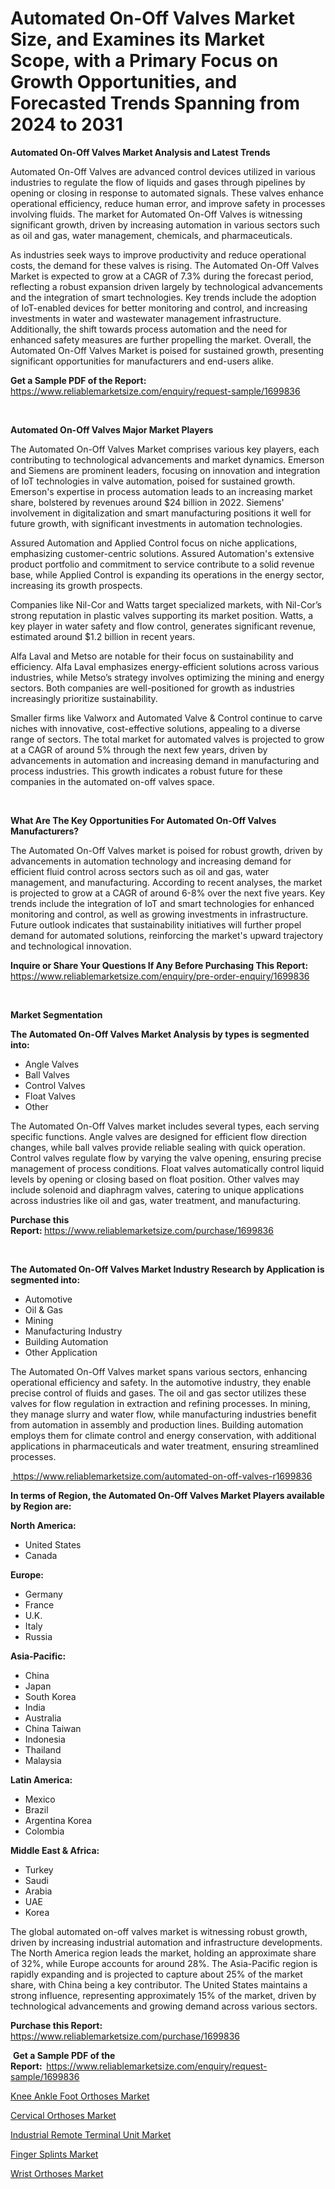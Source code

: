 <p><h1>Automated On-Off Valves Market Size, and Examines its Market Scope, with a Primary Focus on Growth Opportunities, and Forecasted Trends Spanning from 2024 to 2031</h1></p><p><strong>Automated On-Off Valves Market Analysis and Latest Trends</strong></p>
<p><p>Automated On-Off Valves are advanced control devices utilized in various industries to regulate the flow of liquids and gases through pipelines by opening or closing in response to automated signals. These valves enhance operational efficiency, reduce human error, and improve safety in processes involving fluids. The market for Automated On-Off Valves is witnessing significant growth, driven by increasing automation in various sectors such as oil and gas, water management, chemicals, and pharmaceuticals.</p><p>As industries seek ways to improve productivity and reduce operational costs, the demand for these valves is rising. The Automated On-Off Valves Market is expected to grow at a CAGR of 7.3% during the forecast period, reflecting a robust expansion driven largely by technological advancements and the integration of smart technologies. Key trends include the adoption of IoT-enabled devices for better monitoring and control, and increasing investments in water and wastewater management infrastructure. Additionally, the shift towards process automation and the need for enhanced safety measures are further propelling the market. Overall, the Automated On-Off Valves Market is poised for sustained growth, presenting significant opportunities for manufacturers and end-users alike.</p></p>
<p><strong>Get a Sample PDF of the Report:&nbsp;</strong> <a href="https://www.reliablemarketsize.com/enquiry/request-sample/1699836?utm_campaign=1771&utm_medium=2&utm_source=Github&utm_content=ia&utm_term=21102024&utm_id=automated-on-off-valves">https://www.reliablemarketsize.com/enquiry/request-sample/1699836</a></p>
<p>&nbsp;</p>
<p><strong>Automated On-Off Valves Major Market Players</strong></p>
<p><p>The Automated On-Off Valves Market comprises various key players, each contributing to technological advancements and market dynamics. Emerson and Siemens are prominent leaders, focusing on innovation and integration of IoT technologies in valve automation, poised for sustained growth. Emerson's expertise in process automation leads to an increasing market share, bolstered by revenues around $24 billion in 2022. Siemens' involvement in digitalization and smart manufacturing positions it well for future growth, with significant investments in automation technologies.</p><p>Assured Automation and Applied Control focus on niche applications, emphasizing customer-centric solutions. Assured Automation's extensive product portfolio and commitment to service contribute to a solid revenue base, while Applied Control is expanding its operations in the energy sector, increasing its growth prospects.</p><p>Companies like Nil-Cor and Watts target specialized markets, with Nil-Cor’s strong reputation in plastic valves supporting its market position. Watts, a key player in water safety and flow control, generates significant revenue, estimated around $1.2 billion in recent years.</p><p>Alfa Laval and Metso are notable for their focus on sustainability and efficiency. Alfa Laval emphasizes energy-efficient solutions across various industries, while Metso’s strategy involves optimizing the mining and energy sectors. Both companies are well-positioned for growth as industries increasingly prioritize sustainability.</p><p>Smaller firms like Valworx and Automated Valve & Control continue to carve niches with innovative, cost-effective solutions, appealing to a diverse range of sectors. The total market for automated valves is projected to grow at a CAGR of around 5% through the next few years, driven by advancements in automation and increasing demand in manufacturing and process industries. This growth indicates a robust future for these companies in the automated on-off valves space.</p></p>
<p>&nbsp;</p>
<p><strong>What Are The Key Opportunities For Automated On-Off Valves Manufacturers?</strong></p>
<p><p>The Automated On-Off Valves market is poised for robust growth, driven by advancements in automation technology and increasing demand for efficient fluid control across sectors such as oil and gas, water management, and manufacturing. According to recent analyses, the market is projected to grow at a CAGR of around 6-8% over the next five years. Key trends include the integration of IoT and smart technologies for enhanced monitoring and control, as well as growing investments in infrastructure. Future outlook indicates that sustainability initiatives will further propel demand for automated solutions, reinforcing the market's upward trajectory and technological innovation.</p></p>
<p><strong>Inquire or Share Your Questions If Any Before Purchasing This Report:</strong> <a href="https://www.reliablemarketsize.com/enquiry/pre-order-enquiry/1699836?utm_campaign=1771&utm_medium=2&utm_source=Github&utm_content=ia&utm_term=21102024&utm_id=automated-on-off-valves">https://www.reliablemarketsize.com/enquiry/pre-order-enquiry/1699836</a></p>
<p>&nbsp;</p>
<p><strong>Market Segmentation</strong></p>
<p><strong>The Automated On-Off Valves Market Analysis by types is segmented into:</strong></p>
<p><ul><li>Angle Valves</li><li>Ball Valves</li><li>Control Valves</li><li>Float Valves</li><li>Other</li></ul></p>
<p><p>The Automated On-Off Valves market includes several types, each serving specific functions. Angle valves are designed for efficient flow direction changes, while ball valves provide reliable sealing with quick operation. Control valves regulate flow by varying the valve opening, ensuring precise management of process conditions. Float valves automatically control liquid levels by opening or closing based on float position. Other valves may include solenoid and diaphragm valves, catering to unique applications across industries like oil and gas, water treatment, and manufacturing.</p></p>
<p><strong>Purchase this Report:&nbsp;</strong><a href="https://www.reliablemarketsize.com/purchase/1699836?utm_campaign=1771&utm_medium=2&utm_source=Github&utm_content=ia&utm_term=21102024&utm_id=automated-on-off-valves">https://www.reliablemarketsize.com/purchase/1699836</a></p>
<p>&nbsp;</p>
<p><strong>The Automated On-Off Valves Market Industry Research by Application is segmented into:</strong></p>
<p><ul><li>Automotive</li><li>Oil & Gas</li><li>Mining</li><li>Manufacturing Industry</li><li>Building Automation</li><li>Other Application</li></ul></p>
<p><p>The Automated On-Off Valves market spans various sectors, enhancing operational efficiency and safety. In the automotive industry, they enable precise control of fluids and gases. The oil and gas sector utilizes these valves for flow regulation in extraction and refining processes. In mining, they manage slurry and water flow, while manufacturing industries benefit from automation in assembly and production lines. Building automation employs them for climate control and energy conservation, with additional applications in pharmaceuticals and water treatment, ensuring streamlined processes.</p></p>
<p><a href="https://www.reliablemarketsize.com/automated-on-off-valves-r1699836?utm_campaign=1771&utm_medium=2&utm_source=Github&utm_content=ia&utm_term=21102024&utm_id=automated-on-off-valves">&nbsp;https://www.reliablemarketsize.com/automated-on-off-valves-r1699836</a></p>
<p><strong>In terms of Region, the Automated On-Off Valves Market Players available by Region are:</strong></p>
<p>
    <p> <strong> North America: </strong>
        <ul>
            <li>United States</li>
            <li>Canada</li>
        </ul>
        </p> 
    <p> <strong> Europe: </strong>
        <ul>
            <li>Germany</li>
            <li>France</li>
            <li>U.K.</li>
            <li>Italy</li>
            <li>Russia</li>
        </ul>
        </p> 
    <p> <strong> Asia-Pacific: </strong>
        <ul>
            <li>China</li>
            <li>Japan</li>
            <li>South Korea</li>
            <li>India</li>
            <li>Australia</li>
            <li>China Taiwan</li>
            <li>Indonesia</li>
            <li>Thailand</li>
            <li>Malaysia</li>
        </ul>
        </p> 
    <p> <strong> Latin America: </strong>
        <ul>
            <li>Mexico</li>
            <li>Brazil</li>
            <li>Argentina Korea</li>
            <li>Colombia</li>
        </ul>
        </p> 
    <p> <strong> Middle East & Africa: </strong>
        <ul>
            <li>Turkey</li>
            <li>Saudi</li>
            <li>Arabia</li>
            <li>UAE</li>
            <li>Korea</li>
        </ul>
    </p>
    </p>
<p><p>The global automated on-off valves market is witnessing robust growth, driven by increasing industrial automation and infrastructure developments. The North America region leads the market, holding an approximate share of 32%, while Europe accounts for around 28%. The Asia-Pacific region is rapidly expanding and is projected to capture about 25% of the market share, with China being a key contributor. The United States maintains a strong influence, representing approximately 15% of the market, driven by technological advancements and growing demand across various sectors.</p></p>
<p><strong>Purchase this Report: </strong><a href="https://www.reliablemarketsize.com/purchase/1699836?utm_campaign=1771&utm_medium=2&utm_source=Github&utm_content=ia&utm_term=21102024&utm_id=automated-on-off-valves">https://www.reliablemarketsize.com/purchase/1699836</a></p>
<p>&nbsp;<strong>Get a Sample PDF of the Report:&nbsp;&nbsp;</strong><a href="https://www.reliablemarketsize.com/enquiry/request-sample/1699836?utm_campaign=1771&utm_medium=2&utm_source=Github&utm_content=ia&utm_term=21102024&utm_id=automated-on-off-valves">https://www.reliablemarketsize.com/enquiry/request-sample/1699836</a></p>
<p><strong></strong></p>
<p><p><a href="https://www.linkedin.com/pulse/global-knee-ankle-foot-orthoses-market-analysis-key-trends-4nehc?utm_campaign=1771&utm_medium=2&utm_source=Github&utm_content=ia&utm_term=21102024&utm_id=automated-on-off-valves">Knee Ankle Foot Orthoses Market</a></p><p><a href="https://www.linkedin.com/pulse/comprehensive-cervical-orthoses-market-report-regional-analysis-mefqc?utm_campaign=1771&utm_medium=2&utm_source=Github&utm_content=ia&utm_term=21102024&utm_id=automated-on-off-valves">Cervical Orthoses Market</a></p><p><a href="https://github.com/NasrinKhan99/Market-Research-Report-List-1/blob/main/industrial-remote-terminal-unit-market.md?utm_campaign=1771&utm_medium=2&utm_source=Github&utm_content=ia&utm_term=21102024&utm_id=automated-on-off-valves">Industrial Remote Terminal Unit Market</a></p><p><a href="https://www.linkedin.com/pulse/global-finger-splints-market-analysis-key-trends-future-projections-f36uc?utm_campaign=1771&utm_medium=2&utm_source=Github&utm_content=ia&utm_term=21102024&utm_id=automated-on-off-valves">Finger Splints Market</a></p><p><a href="https://www.linkedin.com/pulse/global-wrist-orthoses-market-product-types-applications-9f8de?utm_campaign=1771&utm_medium=2&utm_source=Github&utm_content=ia&utm_term=21102024&utm_id=automated-on-off-valves">Wrist Orthoses Market</a></p></p>